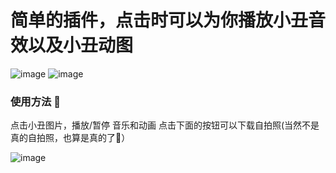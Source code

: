 # 简单的插件，点击时可以为你播放小丑音效以及小丑动图
![image](https://github.com/user-attachments/assets/4f53362d-635c-4d6f-8650-792e9d414c2f)
![image](https://github.com/user-attachments/assets/b6d2e71d-3b0a-4ae9-8032-2d9de78634af)


### 使用方法 🤡
点击小丑图片，播放/暂停 音乐和动画
点击下面的按钮可以下载自拍照(当然不是真的自拍照，也算是真的了🤡）

![image](https://github.com/user-attachments/assets/36df7ba6-2d43-4d45-85b8-035503cd1c09)

